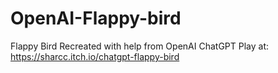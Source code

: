 # OpenAI-Flappy-bird
Flappy Bird Recreated with help from OpenAI ChatGPT
Play at: https://sharcc.itch.io/chatgpt-flappy-bird
